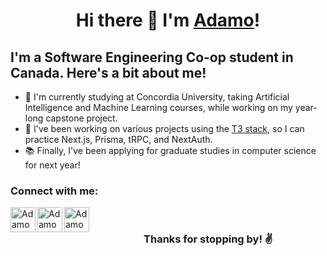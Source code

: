 <h1 align="center">Hi there 👋 I'm <a href="https://adamoorsini.com/">Adamo</a>!</h1>

## I'm a Software Engineering Co-op student in Canada. Here's a bit about me!

- 🏫 I'm currently studying at Concordia University, taking Artificial Intelligence and Machine Learning courses, while working on my year-long capstone project. 
- 💼 I've been working on various projects using the [T3 stack](https://github.com/t3-oss/create-t3-app), so I can practice Next.js, Prisma, tRPC, and NextAuth.
- 📚 Finally, I've been applying for graduate studies in computer science for next year!

### Connect with me:
[<img align="left" alt="Adamo Orsini | LinkedIn" width="40px" src="https://cdn2.iconfinder.com/data/icons/social-media-2285/512/1_Linkedin_unofficial_colored_svg-512.png" />][linkedin]
[<img align="left" alt="Adamo Orsini | Instagram" width="40px" src="https://cdn2.iconfinder.com/data/icons/social-media-2285/512/1_Instagram_colored_svg_1-512.png" />][instagram]
[<img align="left" alt="Adamo Orsini | Email" width="40px" src="https://cdn4.iconfinder.com/data/icons/logos-brands-in-colors/48/google-gmail-512.png" />][email]

<br />

<h3 align="center">Thanks for stopping by! ✌</h3>

[website]: https://adamoorsini.com/
[linkedin]: https://www.linkedin.com/in/adamo-orsini/
[email]: mailto:adamo.orsini01@gmail.com
[instagram]: https://www.instagram.com/adamoorsini/
